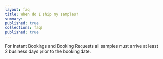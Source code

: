 ```yaml
---
layout: faq
title: When do I ship my samples?
summary:
published: true
collections: faqs
published: true
---
```


For Instant Bookings and Booking Requests all samples must arrive at least 2 business days prior to the booking date.
